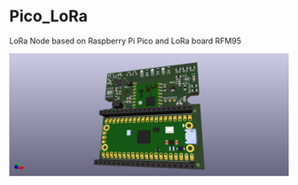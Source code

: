 # Pico_LoRa

LoRa Node based on Raspberry Pi Pico and LoRa board RFM95

![Board rendering](pico_LoRa.png)
